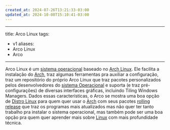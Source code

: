 ```yaml
---
created_at: 2024-07-26T13:21:33-03:00
updated_at: 2024-10-08T15:10:41-03:00
---
```

---
title: Arco Linux
tags:
  - v1
aliases:
  - Arco Linux
  - Arco
----

Arco Linux é um [sistema operacional](Sistema_Operacional.md) baseado no [Arch Linux](Arch_Linux.md). Ele facilita a instalação do [Arch](Arch_Linux.md), traz algumas ferramentas pra auxiliar a configuração, traz um repositório do próprio Arco Linux que traz pacotes personalizados pelos desenvolvedores do [sistema Operacional](Sistema_Operacional.md) e suporta (e traz pré-configurações) de diversas interfaces gráficas, incluindo Tiling Windows Managers. Dados essas características, o Arco se mostra uma boa opção de [Distro Linux](../../06/30/Distro_Linux.md) para quem quer usar o [Arch](Arch_Linux.md) com seus pacotes [rolling release](../../../../../atomos/2024/07/07/Rolling_Release.md) que traz os programas mais atualizados mas não quer ter tanto trabalho pra instalar o sistema operacional, mas também pode ser uma boa opção pra quem quer aprender mais sobre [Linux](../08/Linux.md) com mais profundidade técnica.